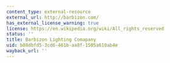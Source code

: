 ```yaml
---
content_type: external-resource
external_url: http://barbizon.com/
has_external_license_warning: true
license: https://en.wikipedia.org/wiki/All_rights_reserved
status: ''
title: Barbizon Lighting Comapany
uid: b08dbfd5-3cd6-461b-aa8f-1505a610ab4e
wayback_url: ''
---
```

